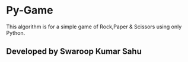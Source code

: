 # Py-Game

This algorithm is for a simple game of Rock,Paper & Scissors using only Python.

## Developed by Swaroop Kumar Sahu
